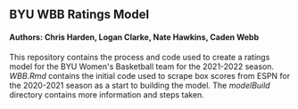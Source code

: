 ## BYU WBB Ratings Model

#### Authors: Chris Harden, Logan Clarke, Nate Hawkins, Caden Webb

This repository contains the process and code used to create a ratings model for the BYU Women's Basketball team for the 2021-2022 season. _WBB.Rmd_ contains the initial code used to scrape box scores from ESPN for the 2020-2021 season as a start to building the model. The _modelBuild_ directory contains more information and steps taken.
